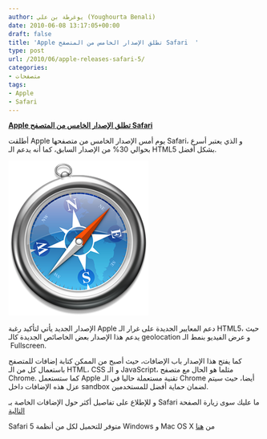 ```yaml
---
author: يوغرطة بن علي (Youghourta Benali)
date: 2010-06-08 13:17:05+00:00
draft: false
title: 'Apple تطلق الإصدار الخامس من المتصفح Safari  '
type: post
url: /2010/06/apple-releases-safari-5/
categories:
- متصفحات
tags:
- Apple
- Safari
---
```


**[Apple تطلق الإصدار الخامس من المتصفح Safari]( https://www.it-scoop.com/2010/06/apple-releases-safari-5/)**


أطلقت Apple يوم أمس الإصدار الخامس من متصفحها Safari، و الذي يعتبر أسرع بحوالي 30% من الإصدار السابق، كما أنه يدعم الـ HTML5 بشكل أفضل.


[![](safari-logo-lg.png)
]( https://www.it-scoop.com/2010/06/apple-releases-safari-5/)


الإصدار الجديد يأتي لتأكيد رغبة Apple دعم المعايير الجديدة على غرار الـ HTML5، حيث يدعم هذا الإصدار بعض الخاصائص الجديدة كالـ geolocation و عرض الفيديو بنمط الـ  Fullscreen.

كما يفتح هذا الإصدار باب الإضافات، حيث أصبح من الممكن كتابة إضافات للمتصفح باستعمال كل من الـ HTML، CSS و الـ JavaScript، مثلما هو الحال مع متصفح Chrome. كما ستستعمل Apple تقنية مستعملة حاليا في الـ Chrome أيضا، حيث سيتم عزل هذه الإضافات داخل sandbox لضمان حماية أفضل للمستخدمين.

و للإطلاع على تفاصيل أكثر حول الإضافات الخاصة بـ Safari ما عليك سوى زيارة الصفحة [التالية](http://developer.apple.com/programs/safari/)

Safari 5 متوفر للتحميل لكل من أنظمة Windows و Mac OS X من [هنا](http://www.apple.com/safari/)
